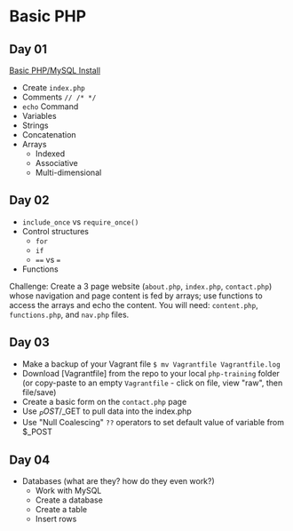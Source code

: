 # Basic PHP #
## Day 01 ##
[Basic PHP/MySQL Install](basic-php-instructions.md)
 - Create ```index.php```
 - Comments ```// /* */```
 - ```echo``` Command
 - Variables
 - Strings
 - Concatenation
 - Arrays
   - Indexed
   - Associative
   - Multi-dimensional

## Day 02 ##
 - ```include_once``` vs ```require_once()```
 - Control structures
   - ```for```
   - ```if```
   - ```==``` vs ```=```
 - Functions

Challenge: Create a 3 page website (```about.php```, ```index.php```, ```contact.php```) whose navigation and page content is fed by arrays; use functions to access the arrays and echo the content. You will need:  ```content.php```, ```functions.php```, and ```nav.php``` files.

## Day 03 ##

 - Make a backup of your Vagrant file
    ```$ mv Vagrantfile Vagrantfile.log```
 - Download [Vagrantfile] from the repo to your local ```php-training``` folder (or copy-paste to an empty ```Vagrantfile``` - click on file, view "raw", then file/save) 
 - Create a basic form on the ```contact.php``` page
 - Use $_POST/$_GET to pull data into the index.php
 - Use "Null Coalescing" ```??``` operators to set default value of variable from $_POST

## Day 04 ##
 - Databases (what are they? how do they even work?)
    - Work with MySQL
    - Create a database
    - Create a table
    - Insert rows
